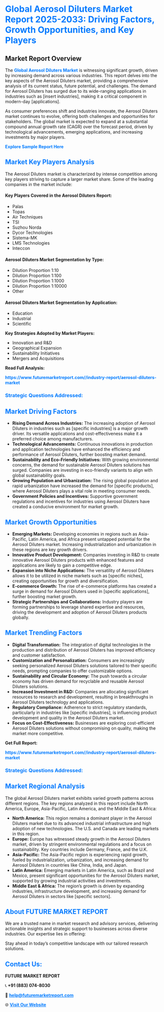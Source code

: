<h1 style="color: #007BFF;">Global Aerosol Diluters Market Report 2025-2033: Driving Factors, Growth Opportunities, and Key Players</h1>

<section id="overview">
<h2>Market Report Overview</h2>
<p>The <a href="https://www.futuremarketreport.com//industry-report/aerosol-diluters-market" style="color: #007BFF; text-decoration: none;"><strong>Global Aerosol Diluters Market</strong></a> is witnessing significant growth, driven by increasing demand across various industries. This report delves into the key aspects of the Aerosol Diluters market, providing a comprehensive analysis of its current status, future potential, and challenges. The demand for Aerosol Diluters has surged due to its wide-ranging applications in industries such as [insert industries], making it a critical component in modern-day [applications].</p>
<p>As consumer preferences shift and industries innovate, the Aerosol Diluters market continues to evolve, offering both challenges and opportunities for stakeholders. The global market is expected to expand at a substantial compound annual growth rate (CAGR) over the forecast period, driven by technological advancements, emerging applications, and increasing investments by major players.</p>
</section>

<section id="overview">
<p><a href="https://www.futuremarketreport.com//request-sample/reportId=83745" style="color: #007BFF; text-decoration: none;"><strong>Explore Sample Report Here</strong></a></p>
</section>

<section id="key-players">
<h2 style="color: #007BFF;">Market Key Players Analysis</h2>
<p>The Aerosol Diluters market is characterized by intense competition among key players striving to capture a larger market share. Some of the leading companies in the market include:</p>
<h4>Key Players Covered in the Aerosol Diluters Report:</h4>
<ul><li>Palas</li><li>Topas</li><li>Air Techniques</li><li>TSI</li><li>Suzhou Norda</li><li>Dycor Technologies</li><li>Sistema-MK</li><li>LMS Technologies</li><li>Inteccon</li></ul>
<h4>Aerosol Diluters Market Segmentation by Type:</h4>
<ul><li>Dilution Proportion 1:10</li><li>Dilution Proportion 1:100</li><li>Dilution Proportion 1:1000</li><li>Dilution Proportion 1:10000</li><li>Other</li></ul>

<h4>Aerosol Diluters Market Segmentation by Application:</h4>
<ul><li>Education</li><li>Industrial</li><li>Scientific</li></ul>
<p><strong>Key Strategies Adopted by Market Players:</strong></p>
<ul>
<li>Innovation and R&D</li>
<li>Geographical Expansion</li>
<li>Sustainability Initiatives</li>
<li>Mergers and Acquisitions</li>
</ul>
</section>

<section>
<p><strong>Read Full Analysis: </strong></p><a href="https://www.futuremarketreport.com//industry-report/aerosol-diluters-market" style="color: #007BFF; text-decoration: none;"><strong>https://www.futuremarketreport.com//industry-report/aerosol-diluters-market</strong></a>
<h3 style="color: #007BFF;">Strategic Questions Addressed:</h3>
</section>

<section id="driving-factors">
<h2 style="color: #007BFF;">Market Driving Factors</h2>
<ul>
<li><strong>Rising Demand Across Industries:</strong> The increasing adoption of Aerosol Diluters in industries such as [specific industries] is a major growth driver. Its versatile applications and cost-effectiveness make it a preferred choice among manufacturers.</li>
<li><strong>Technological Advancements:</strong> Continuous innovations in production and application technologies have enhanced the efficiency and performance of Aerosol Diluters, further boosting market demand.</li>
<li><strong>Sustainability and Eco-Friendly Initiatives:</strong> With growing environmental concerns, the demand for sustainable Aerosol Diluters solutions has surged. Companies are investing in eco-friendly variants to align with global sustainability goals.</li>
<li><strong>Growing Population and Urbanization:</strong> The rising global population and rapid urbanization have increased the demand for [specific products], where Aerosol Diluters plays a vital role in meeting consumer needs.</li>
<li><strong>Government Policies and Incentives:</strong> Supportive government regulations and incentives for industries using Aerosol Diluters have created a conducive environment for market growth.</li>
</ul>
</section>

<section id="growth-opportunities">
<h2 style="color: #007BFF;">Market Growth Opportunities</h2>
<ul>
<li><strong>Emerging Markets:</strong> Developing economies in regions such as Asia-Pacific, Latin America, and Africa present untapped potential for the Aerosol Diluters market. Increasing industrialization and urbanization in these regions are key growth drivers.</li>
<li><strong>Innovative Product Development:</strong> Companies investing in R&D to create innovative Aerosol Diluters products with enhanced features and applications are likely to gain a competitive edge.</li>
<li><strong>Expansion into Niche Applications:</strong> The versatility of Aerosol Diluters allows it to be utilized in niche markets such as [specific niches], creating opportunities for growth and diversification.</li>
<li><strong>E-commerce Growth:</strong> The rise of e-commerce platforms has created a surge in demand for Aerosol Diluters used in [specific applications], further boosting market growth.</li>
<li><strong>Strategic Partnerships and Collaborations:</strong> Industry players are forming partnerships to leverage shared expertise and resources, driving the development and adoption of Aerosol Diluters products globally.</li>
</ul>
</section>

<section id="trending-factors">
<h2 style="color: #007BFF;">Market Trending Factors</h2>
<ul>
<li><strong>Digital Transformation:</strong> The integration of digital technologies in the production and distribution of Aerosol Diluters has improved efficiency and customer satisfaction.</li>
<li><strong>Customization and Personalization:</strong> Consumers are increasingly seeking personalized Aerosol Diluters solutions tailored to their specific needs, prompting companies to offer customizable options.</li>
<li><strong>Sustainability and Circular Economy:</strong> The push towards a circular economy has driven demand for recyclable and reusable Aerosol Diluters solutions.</li>
<li><strong>Increased Investment in R&D:</strong> Companies are allocating significant resources to research and development, resulting in breakthroughs in Aerosol Diluters technology and applications.</li>
<li><strong>Regulatory Compliance:</strong> Adherence to strict regulatory standards, particularly in industries like [specific industries], is influencing product development and quality in the Aerosol Diluters market.</li>
<li><strong>Focus on Cost-Effectiveness:</strong> Businesses are exploring cost-efficient Aerosol Diluters solutions without compromising on quality, making the market more competitive.</li>
</ul>
</section>

<section>
<p><strong>Get Full Report: </strong></p><a href="https://www.futuremarketreport.com//industry-report/aerosol-diluters-market" style="color: #007BFF; text-decoration: none;"><strong>https://www.futuremarketreport.com//industry-report/aerosol-diluters-market</strong></a>
<h3 style="color: #007BFF;">Strategic Questions Addressed:</h3>
</section>


<section id="regional-analysis">
<h2 style="color: #007BFF;">Market Regional Analysis</h2>
<p>The global Aerosol Diluters market exhibits varied growth patterns across different regions. The key regions analyzed in this report include North America, Europe, Asia-Pacific, Latin America, and the Middle East & Africa:</p>
<ul>
<li><strong>North America:</strong> This region remains a dominant player in the Aerosol Diluters market due to its advanced industrial infrastructure and high adoption of new technologies. The U.S. and Canada are leading markets in this region.</li>
<li><strong>Europe:</strong> Europe has witnessed steady growth in the Aerosol Diluters market, driven by stringent environmental regulations and a focus on sustainability. Key countries include Germany, France, and the U.K.</li>
<li><strong>Asia-Pacific:</strong> The Asia-Pacific region is experiencing rapid growth, fueled by industrialization, urbanization, and increasing demand for Aerosol Diluters in countries like China, India, and Japan.</li>
<li><strong>Latin America:</strong> Emerging markets in Latin America, such as Brazil and Mexico, present significant opportunities for the Aerosol Diluters market, supported by growing industrial activities and investments.</li>
<li><strong>Middle East & Africa:</strong> The region’s growth is driven by expanding industries, infrastructure development, and increasing demand for Aerosol Diluters in sectors like [specific sectors].</li>
</ul>
</section>

<footer>
<h2 style="color: #007BFF;">About FUTURE MARKET REPORT</h2>
<p>We are a trusted name in market research and advisory services, delivering actionable insights and strategic support to businesses across diverse industries. Our expertise lies in offering:</p>

<p>Stay ahead in today’s competitive landscape with our tailored research solutions.</p>

<h2 style="color: #007BFF;">Contact Us:</h2>
<p><strong>FUTURE MARKET REPORT</strong></p>
<p>📞 <strong>+91 (883) 074-8030</strong></p>
<p>📧 <strong><a href="mailto:help@futuremarketreport.com" style="color: #007BFF;">help@futuremarketreport.com</a></strong></p>
<p>🌐 <strong><a href="https://www.futuremarketreport.com/" style="color: #007BFF;">Visit Our Website</a></strong></p>
</footer>